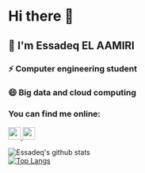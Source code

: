 # Hi there 👋
## 💬 I'm Essadeq EL AAMIRI
### ⚡ Computer engineering student
### 😄 Big data and cloud computing

### You can find me online:
<p>
  <a target="_blank" href="https://www.linkedin.com/in/elaamiri-essadeq/">
    <img src="https://img.shields.io/badge/linkedin-%230077B5.svg?&style=for-the-badge&logo=linkedin&logoColor=white" height=25>
  </a>
  <a target="_blank" href="mailto:essadeq0701@gmail.com">
    <img src="https://img.shields.io/badge/gmail-BB001B.svg?&style=for-the-badge&logo=gmail&logoColor=white" height=25>
  </a>
</p>

![Essadeq's github stats](https://github-readme-stats.vercel.app/api?username=essadeq-elaamiri)  
[![Top Langs](https://github-readme-stats.vercel.app/api/top-langs/?username=edssadeq)](https://github.com/essadeq-elaamiri/github-readme-stats)


